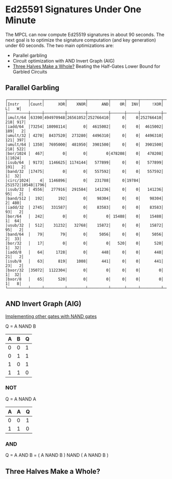 # Ed25591 Signatures Under One Minute

The MPCL can now compute Ed25519 signatures in about 90 seconds. The
next goal is to optimize the signature computation (and key
generation) under 60 seconds. The two main optimizations are:

- Parallel garbling
- Circuit optimization with AND Invert Graph (AIG)
- [Three Halves Make a Whole?](https://eprint.iacr.org/2021/749)
  Beating the Half-Gates Lower Bound for Garbled Circuits

## Parallel Garbling

```
┌─────────┬─────┬─────────┬────────┬─────────┬──────┬─────┬─────────┬─────┬────┐
│Instr    │Count│      XOR│    XNOR│      AND│    OR│  INV│     !XOR│    L│   W│
├─────────┼─────┼─────────┼────────┼─────────┼──────┼─────┼─────────┼─────┼────┤
│imult/64 │63390│494970948│26561052│252766410│     0│    0│252766410│  218│ 917│
│iadd/64  │73254│ 18098114│       0│  4615002│     0│    0│  4615002│  189│   2│
│umult/32 │ 4270│  8437520│  273280│  4496310│     0│    0│  4496310│  121│ 397│
│umult/64 │ 1350│  7695000│  481950│  3901500│     0│    0│  3901500│  218│ 522│
│bor/1024 │  467│        0│       0│        0│478208│    0│   478208│    1│1024│
│isub/64  │ 9173│  1146625│ 1174144│   577899│     0│    0│   577899│  191│   2│
│band/32  │17475│        0│       0│   557592│     0│    0│   557592│    1│  32│
│circ/1024│    4│  1146896│       0│   231788│     0│19784│   251572│10548│1796│
│isub/32  │ 4556│   277916│  291584│   141236│     0│    0│   141236│   95│   2│
│band/512 │  192│      192│       0│    98304│     0│    0│    98304│    2│ 480│
│iadd/32  │ 2745│   331587│       0│    83583│     0│    0│    83583│   93│   2│
│bor/64   │  242│        0│       0│        0│ 15488│    0│    15488│    1│  64│
│usub/32  │  512│    31232│   32768│    15872│     0│    0│    15872│   95│   2│
│band/64  │   79│       79│       0│     5056│     0│    0│     5056│    2│  33│
│bor/32   │   17│        0│       0│        0│   520│    0│      520│    1│  32│
│iadd/8   │   64│     1728│       0│      448│     0│    0│      448│   21│   2│
│isub/8   │   63│      819│    1008│      441│     0│    0│      441│   23│   2│
│bxor/32  │35072│  1122304│       0│        0│     0│    0│        0│    1│  32│
│bxor/8   │   65│      520│       0│        0│     0│    0│        0│    1│   8│
└─────────┴─────┴─────────┴────────┴─────────┴──────┴─────┴─────────┴─────┴────┘
```

## AND Invert Graph (AIG)

[Implementing other gates with NAND gates](https://en.wikipedia.org/wiki/NAND_logic)

Q = A NAND B

| A | B | Q |
|---|---|---|
| 0 | 0 | 1 |
| 0 | 1 | 1 |
| 1 | 0 | 1 |
| 1 | 1 | 0 |


### NOT

Q = A NAND A

| A | A | Q |
|---|---|---|
| 0 | 0 | 1 |
| 1 | 1 | 0 |

### AND

Q = A AND B	= ( A NAND B ) NAND ( A NAND B )

## Three Halves Make a Whole?
